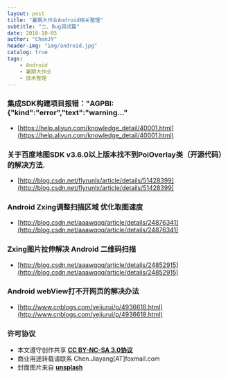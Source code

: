 ```yaml
---
layout: post
title: "暑期大作业Android相关整理"
subtitle: "二、Bug调试篇"
date: 2016-10-05
author: "ChenJY"
header-img: "img/android.jpg"
catalog: true
tags: 
    - Android
    - 暑期大作业
    - 技术整理
---
```


### 集成SDK构建项目报错："AGPBI: {"kind":"error","text":"warning..."
* [https://help.aliyun.com/knowledge_detail/40001.html](https://help.aliyun.com/knowledge_detail/40001.html)

### 关于百度地图SDK v3.6.0以上版本找不到PoiOverlay类（开源代码）的解决方法.
* [http://blog.csdn.net/flyrunlx/article/details/51428399](http://blog.csdn.net/flyrunlx/article/details/51428399)

### Android Zxing调整扫描区域 优化取图速度
* [http://blog.csdn.net/aaawqqq/article/details/24876341](http://blog.csdn.net/aaawqqq/article/details/24876341)

### Zxing图片拉伸解决 Android 二维码扫描
* [http://blog.csdn.net/aaawqqq/article/details/24852915](http://blog.csdn.net/aaawqqq/article/details/24852915)

### Android webView打不开网页的解决办法
* [http://www.cnblogs.com/yejiurui/p/4936618.html](http://www.cnblogs.com/yejiurui/p/4936618.html)

### 许可协议
* 本文遵守创作共享 <a href="https://creativecommons.org/licenses/by-nc-sa/3.0/cn/" target="_blank"><b>CC BY-NC-SA 3.0协议</b></a>
* 商业用途转载请联系 Chen.Jiayang[AT]foxmail.com
* 封面图片来自 <a href="https://unsplash.com/" target="_blank"><b> unsplash </b></a>
